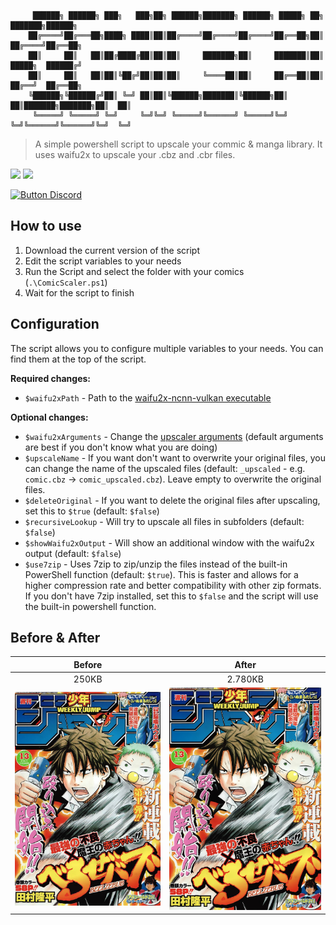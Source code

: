 ```
     ██████╗ ██████╗ ███╗   ███╗██╗ ██████╗███████╗ ██████╗ █████╗ ██╗     ███████╗██████╗ 
    ██╔════╝██╔═══██╗████╗ ████║██║██╔════╝██╔════╝██╔════╝██╔══██╗██║     ██╔════╝██╔══██╗
    ██║     ██║   ██║██╔████╔██║██║██║     ███████╗██║     ███████║██║     █████╗  ██████╔╝
    ██║     ██║   ██║██║╚██╔╝██║██║██║     ╚════██║██║     ██╔══██║██║     ██╔══╝  ██╔══██╗
    ╚██████╗╚██████╔╝██║ ╚═╝ ██║██║╚██████╗███████║╚██████╗██║  ██║███████╗███████╗██║  ██║
     ╚═════╝ ╚═════╝ ╚═╝     ╚═╝╚═╝ ╚═════╝╚══════╝ ╚═════╝╚═╝  ╚═╝╚══════╝╚══════╝╚═╝  ╚═╝
```

> A simple powershell script to upscale your commic & manga library. It uses waifu2x to upscale your .cbz and .cbr files.

![](https://img.shields.io/github/stars/Rabenherz112/ComicScaler?color=yellow&style=plastic&label=Stars) ![](https://img.shields.io/discord/728735370560143360?color=5460e6&label=Discord&style=plastic)

[![Button Discord]][Link2]
<!----------------------------------------------------------------------------->
[Link2]: # 'https://discord.gg/ySk5eYrrjG'
<!---------------------------------[ Buttons ]--------------------------------->
[Button Discord]: https://img.shields.io/badge/Join_Discord-7289da?style=for-the-badge

## How to use

1. Download the current version of the script
2. Edit the script variables to your needs
3. Run the Script and select the folder with your comics (`.\ComicScaler.ps1`)
4. Wait for the script to finish

## Configuration

The script allows you to configure multiple variables to your needs. You can find them at the top of the script.

**Required changes:**

- `$waifu2xPath` - Path to the [waifu2x-ncnn-vulkan executable](https://github.com/nihui/waifu2x-ncnn-vulkan/releases/)

**Optional changes:**

- `$waifu2xArguments` - Change the [upscaler arguments](https://github.com/nihui/waifu2x-ncnn-vulkan#usages) (default arguments are best if you don't know what you are doing)
- `$upscaleName` - If you want don't want to overwrite your original files, you can change the name of the upscaled files (default: `_upscaled` - e.g. `comic.cbz` -> `comic_upscaled.cbz`). Leave empty to overwrite the original files.
- `$deleteOriginal` - If you want to delete the original files after upscaling, set this to `$true` (default: `$false`)
- `$recursiveLookup` - Will try to upscale all files in subfolders (default: `$false`)
- `$showWaifu2xOutput` - Will show an additional window with the waifu2x output (default: `$false`)
- `$use7zip` - Uses 7zip to zip/unzip the files instead of the built-in PowerShell function (default: `$true`). This is faster and allows for a higher compression rate and better compatibility with other zip formats. If you don't have 7zip installed, set this to `$false` and the script will use the built-in powershell function.

## Before & After

| Before | After |
| :----: | :---: |
| 250KB | 2.780KB |
| ![](/assets/normal.jpg) | ![](/assets/upscaled.jpg) |